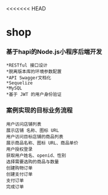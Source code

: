 <<<<<<< HEAD
# shop
### 基于hapi的Node.js小程序后端开发
```
*RESTful 接口设计
*脱离版本库的环境参数配置
*API Swagger文档化
*Sequelize
*MySQL
*基于 JWT 的用户身份验证
```

### 案例实现的目标业务流程
```
用户访问店铺列表
展示店铺 名称、图标 URL
用户访问目标店铺的商品列表
展示商品名称、图标 URL、商品单价
用户授权登录
获取用户姓名、openid、性别
选择需要选购的商品与数量
创建购物订单
创建支付订单
支付订单
完成订单
```
